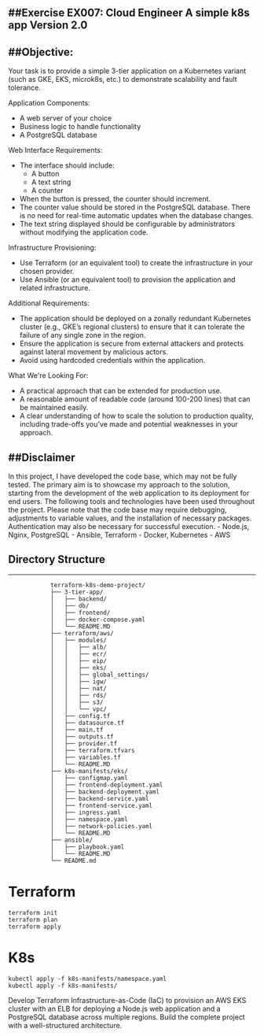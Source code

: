 ##Exercise EX007: Cloud Engineer
A simple k8s app
Version 2.0
---


##Objective:
---
Your task is to provide a simple 3-tier application on a Kubernetes variant (such as GKE, EKS, microk8s, etc.) to demonstrate scalability and fault tolerance.


Application Components:
- A web server of your choice
- Business logic to handle functionality
- A PostgreSQL database


Web Interface Requirements:
- The interface should include:
    - A button
    - A text string
    - A counter
- When the button is pressed, the counter should increment.
- The counter value should be stored in the PostgreSQL database. There is no need for real-time automatic updates when the database changes.
- The text string displayed should be configurable by administrators without modifying the application code.


Infrastructure Provisioning:
- Use Terraform (or an equivalent tool) to create the infrastructure in your chosen provider.
- Use Ansible (or an equivalent tool) to provision the application and related infrastructure.


Additional Requirements:
- The application should be deployed on a zonally redundant Kubernetes cluster (e.g., GKE’s regional clusters) to ensure that it can tolerate the failure of any single zone in the region.
- Ensure the application is secure from external attackers and protects against lateral movement by malicious actors.
- Avoid using hardcoded credentials within the application.


What We're Looking For:
- A practical approach that can be extended for production use.
- A reasonable amount of readable code (around 100-200 lines) that can be maintained easily.
- A clear understanding of how to scale the solution to production quality, including trade-offs you’ve made and potential weaknesses in your approach.

##Disclaimer
---
In this project, I have developed the code base, which may not be fully tested. The primary aim is to showcase my approach to the solution, starting from the development of the web application to its deployment for end users.
The following tools and technologies have been used throughout the project. Please note that the code base may require debugging, adjustments to variable values, and the installation of necessary packages. Authentication may also be necessary for successful execution.
    - Node.js, Nginx, PostgreSQL
    - Ansible, Terraform
    - Docker, Kubernetes
    - AWS


## Directory Structure
---

                terraform-k8s-demo-project/
                ├── 3-tier-app/
                │   ├── backend/
                │   ├── db/
                │   ├── frontend/
                │   ├── docker-compose.yaml
                │   └── README.MD
                ├── terraform/aws/
                │   ├── modules/
                │   │   ├── alb/
                │   │   ├── ecr/
                │   │   ├── eip/
                │   │   ├── eks/
                │   │   ├── global_settings/
                │   │   ├── igw/
                │   │   ├── nat/
                │   │   ├── rds/
                │   │   ├── s3/
                │   │   └── vpc/
                │   ├── config.tf
                │   ├── datasource.tf
                │   ├── main.tf
                │   ├── outputs.tf
                │   ├── provider.tf
                │   ├── terraform.tfvars
                │   ├── variables.tf
                │   └── README.MD
                ├── k8s-manifests/eks/
                │   ├── configmap.yaml
                │   ├── frontend-deployment.yaml
                │   ├── backend-deployment.yaml
                │   ├── backend-service.yaml
                │   ├── frontend-service.yaml
                │   ├── ingress.yaml
                │   ├── namespace.yaml
                │   ├── network-policies.yaml
                │   └── README.MD
                ├── ansible/
                │   ├── playbook.yaml
                │   └── README.MD
                └── README.md

# Terraform
    terraform init
    terraform plan
    terraform apply

# K8s
    kubectl apply -f k8s-manifests/namespace.yaml
    kubectl apply -f k8s-manifests/



Develop Terraform Infrastructure-as-Code (IaC) to provision an AWS EKS cluster with an ELB for deploying a Node.js web application and a PostgreSQL database across multiple regions. Build the complete project with a well-structured architecture.
